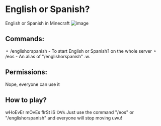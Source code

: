 # English or Spanish?
English or Spanish in Minecraft
![image](https://github.com/user-attachments/assets/f05fdff9-d303-4359-bad6-1faa36af4322)


## Commands:
⚬ /englishorspanish - To start English or Spanish? on the whole server
⚬ /eos - An alias of "/englishorspanish" .w.

## Permissions:
Nope, everyone can use it

## How to play?
wHoEvEr mOvEs fIrSt iS ꓨⱯ⅄
Just use the command "/eos" or "/englishorspanish" and everyone will stop moving uwu!
